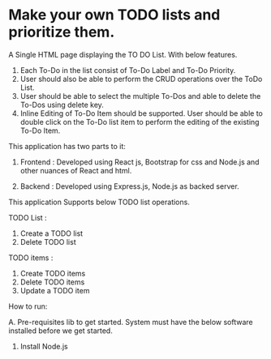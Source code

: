 # Make your own TODO lists and prioritize them.

A Single HTML page displaying the TO DO List. With below features. 

  1. Each To-Do in the list consist of To-Do Label and To-Do Priority.
  2. User should also be able to perform the CRUD operations over the ToDo List.
  3. User should be able to select the multiple To-Dos and able to delete the To-Dos using delete key.
  4. Inline Editing of To-Do Item should be supported. User should be able to double click on the To-Do list item to perform the editing of the existing To-Do Item.

This application has two parts to it: 

1. Frontend : 
  Developed using React js, Bootstrap for css and Node.js and other nuances of React and html. 
  
2. Backend :
  Developed using Express.js, Node.js as backed server. 

This application Supports below TODO list operations. 

TODO List :
 1. Create a TODO list
 2. Delete TODO list 

TODO items :
 1. Create TODO items 
 2. Delete TODO items 
 3. Update a TODO item
 
 How to run:

A. Pre-requisites lib to get started. System must have the below software installed before we get started.
  1. Install Node.js
  
 
 
